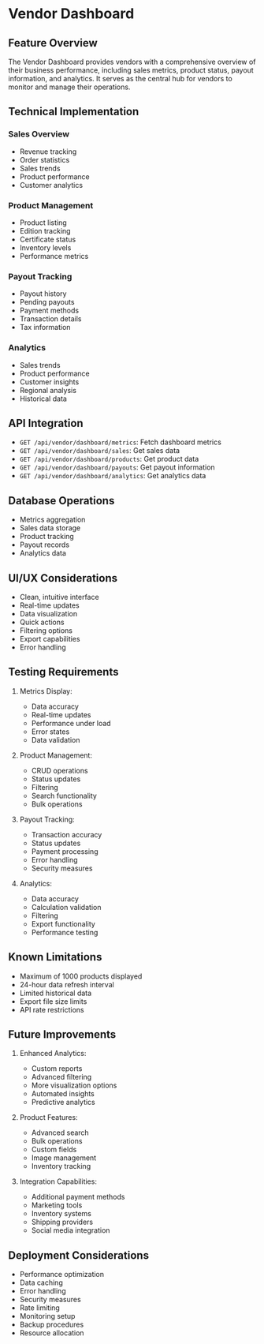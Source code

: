 # Vendor Dashboard

## Feature Overview
The Vendor Dashboard provides vendors with a comprehensive overview of their business performance, including sales metrics, product status, payout information, and analytics. It serves as the central hub for vendors to monitor and manage their operations.

## Technical Implementation

### Sales Overview
- Revenue tracking
- Order statistics
- Sales trends
- Product performance
- Customer analytics

### Product Management
- Product listing
- Edition tracking
- Certificate status
- Inventory levels
- Performance metrics

### Payout Tracking
- Payout history
- Pending payouts
- Payment methods
- Transaction details
- Tax information

### Analytics
- Sales trends
- Product performance
- Customer insights
- Regional analysis
- Historical data

## API Integration
- `GET /api/vendor/dashboard/metrics`: Fetch dashboard metrics
- `GET /api/vendor/dashboard/sales`: Get sales data
- `GET /api/vendor/dashboard/products`: Get product data
- `GET /api/vendor/dashboard/payouts`: Get payout information
- `GET /api/vendor/dashboard/analytics`: Get analytics data

## Database Operations
- Metrics aggregation
- Sales data storage
- Product tracking
- Payout records
- Analytics data

## UI/UX Considerations
- Clean, intuitive interface
- Real-time updates
- Data visualization
- Quick actions
- Filtering options
- Export capabilities
- Error handling

## Testing Requirements
1. Metrics Display:
   - Data accuracy
   - Real-time updates
   - Performance under load
   - Error states
   - Data validation

2. Product Management:
   - CRUD operations
   - Status updates
   - Filtering
   - Search functionality
   - Bulk operations

3. Payout Tracking:
   - Transaction accuracy
   - Status updates
   - Payment processing
   - Error handling
   - Security measures

4. Analytics:
   - Data accuracy
   - Calculation validation
   - Filtering
   - Export functionality
   - Performance testing

## Known Limitations
- Maximum of 1000 products displayed
- 24-hour data refresh interval
- Limited historical data
- Export file size limits
- API rate restrictions

## Future Improvements
1. Enhanced Analytics:
   - Custom reports
   - Advanced filtering
   - More visualization options
   - Automated insights
   - Predictive analytics

2. Product Features:
   - Advanced search
   - Bulk operations
   - Custom fields
   - Image management
   - Inventory tracking

3. Integration Capabilities:
   - Additional payment methods
   - Marketing tools
   - Inventory systems
   - Shipping providers
   - Social media integration

## Deployment Considerations
- Performance optimization
- Data caching
- Error handling
- Security measures
- Rate limiting
- Monitoring setup
- Backup procedures
- Resource allocation 